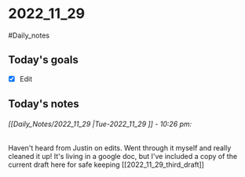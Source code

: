 # 2022_11_29 
#Daily_notes
## Today's goals
- [x] Edit

## Today's notes

###### [[Daily_Notes/2022_11_29 |Tue-2022_11_29 ]] - 10:26 pm: 
Haven't heard from Justin on edits. Went through it myself and really cleaned it up! It's living in a google doc, but I've included a copy of the current draft here for safe keeping [[2022_11_29_third_draft]]